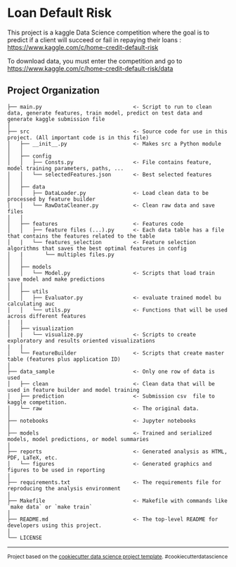 Loan Default Risk
==============================

This project is a kaggle Data Science competition where the goal is to predict if a client will succeed or fail in repaying their loans : 
https://www.kaggle.com/c/home-credit-default-risk

To download data, you must enter the competition and go to https://www.kaggle.com/c/home-credit-default-risk/data

Project Organization
------------

    ├── main.py                             <- Script to run to clean data, generate features, train model, predict on test data and generate kaggle submission file
    │
    ├── src                                 <- Source code for use in this project. (All important code is in this file)
    │   ├── __init__.py                     <- Makes src a Python module
    │   │
    │   ├── config                          
    │   │   ├── Consts.py                   <- File contains feature, model training parameters, paths, ...
    │   │   └── selectedFeatures.json       <- Best selected features
    │   │
    │   ├── data                            
    │   │   ├── DataLoader.py               <- Load clean data to be processed by feature builder
    │   │   └── RawDataCleaner.py           <- Clean raw data and save files
    │   │
    │   ├── features                        <- Features code 
    │   │   ├── feature files (...).py      <- Each data table has a file that contains the features related to the table
    │   |   └── features_selection          <- Feature selection algorithms that saves the best optimal features in config
    │   |       └── multiples files.py
    │   │
    │   ├── models                          
    │   │   └── Model.py                    <- Scripts that load train save model and make predictions
    │   │
    │   ├── utils                           
    │   │   ├── Evaluator.py                <- evaluate trained model bu calculating auc
    │   │   └── utils.py                    <- Functions that will be used across different features
    |   |
    │   ├── visualization                   
    │   |   └── visualize.py                <- Scripts to create exploratory and results oriented visualizations
    |   |
    │   └── FeatureBuilder                  <- Scripts that create master table (features plus application ID)
    │
    ├── data_sample                         <- Only one row of data is used
    │   ├── clean                           <- Clean data that will be used in feature builder and model training
    │   ├── prediction                      <- Submission csv  file to kaggle competition.
    │   └── raw                             <- The original data.
    │
    ├── notebooks                           <- Jupyter notebooks
    │
    ├── models                              <- Trained and serialized models, model predictions, or model summaries
    │
    ├── reports                             <- Generated analysis as HTML, PDF, LaTeX, etc.
    │   └── figures                         <- Generated graphics and figures to be used in reporting
    │
    ├── requirements.txt                    <- The requirements file for reproducing the analysis environment
    │
    ├── Makefile                            <- Makefile with commands like `make data` or `make train`
    │
    ├── README.md                           <- The top-level README for developers using this project.
    │
    └── LICENSE

--------

<p><small>Project based on the <a target="_blank" href="https://drivendata.github.io/cookiecutter-data-science/">cookiecutter data science project template</a>. #cookiecutterdatascience</small></p>
